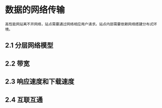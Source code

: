 # 数据的网络传输  

    高性能网站离不开网络，站点需要通过网络相应用户请求。站点内部需要依赖网络搭建分布式环境。  

## 2.1 分层网络模型  
## 2.2 带宽  
## 2.3 响应速度和下载速度  
## 2.4 互联互通  